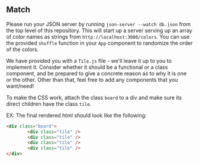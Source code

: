 ## Match

Please run your JSON server by running `json-server --watch db.json` from the top level of this repository. This will start up a server serving up an array of color names as strings from `http://localhost:3000/colors`.
You can use the provided `shuffle` function in your `App` component to randomize the order of the colors. 

We have provided you with a `Tile.js` file - we'll leave it up to you to implement it. Consider whether it should be a functional or a class component, and be prepared to give a concrete reason as to why it is one or the other. Other than that, feel free to add any components that you want/need!

To make the CSS work, attach the class `board`
to a div and make sure its direct children 
have the class `tile`.

EX:
The final rendered html should look like the following:

```html
<div class="board">
		<div class="tile" />
		<div class="tile" />
		<div class="tile" />
		<div class="tile" />
</div>
```